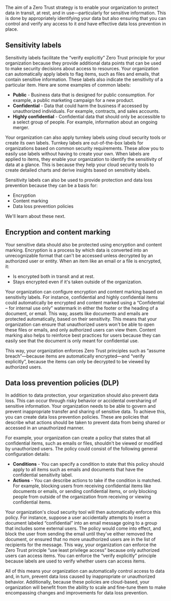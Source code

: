 The aim of a Zero Trust strategy is to enable your organization to protect data in transit, at rest, and in use—particularly for sensitive information. This is done by appropriately identifying your data but also ensuring that you can control and verify any access to it _and_ have effective data loss prevention in place.

## Sensitivity labels

Sensitivity labels facilitate the “verify explicitly” Zero Trust principle for your organization because they provide additional data points that can be used to make security decisions about access to resources. Your organization can automatically apply labels to flag items, such as files and emails, that contain sensitive information. These labels also indicate the sensitivity of a particular item. Here are some examples of common labels:

- **Public** - Business data that is designed for public consumption. For example, a public marketing campaign for a new product.
- **Confidential** - Data that could harm the business if accessed by unauthorized individuals. For example, contracts, and sales accounts.
- **Highly confidential** - Confidential data that should only be accessible to a select group of people. For example, information about an ongoing merger.

Your organization can also apply turnkey labels using cloud security tools or create its own labels.
Turnkey labels are out-of-the-box labels for organizations based on common security requirements. These allow you to easily use labels without having to create your own. When labels are applied to items, they enable your organization to identify the sensitivity of data at a glance. This is because they help your cloud security tools to create detailed charts and derive insights based on sensitivity labels.

Sensitivity labels can also be used to provide protection and data loss prevention because they can be a basis for:

- Encryption
- Content marking
- Data loss prevention policies

We'll learn about these next.

## Encryption and content marking

Your sensitive data should also be protected using encryption and content marking. Encryption is a process by which data is converted into an unrecognizable format that can't be accessed unless decrypted by an authorized user or entity. When an item like an email or a file is encrypted, it:

- Is encrypted both in transit and at rest.
- Stays encrypted even if it's taken outside of the organization.

Your organization can configure encryption and content marking based on sensitivity labels. For instance, confidential and highly confidential items could automatically be encrypted and content marked using a “Confidential – for internal use only” watermark in either the footer or the heading of a document, or email. This way, assets like documents and emails are protected automatically, based on their sensitivity. This means that your organization can ensure that unauthorized users won't be able to open these files or emails, and only authorized users can view them. Content marking also helps to reinforce best practices for users because they can easily see that the document is only meant for confidential use.

This way, your organization enforces Zero Trust principles such as “assume breach”—because items are automatically encrypted—and “verify explicitly”, because the items can only be decrypted to be viewed by authorized users.

## Data loss prevention policies (DLP)

In addition to data protection, your organization should also prevent data loss. This can occur through risky behavior or accidental oversharing of sensitive information. Your organization needs to be able to govern and prevent inappropriate transfer and sharing of sensitive data. To achieve this, you can create data loss prevention policies. These are policies that describe what actions should be taken to prevent data from being shared or accessed in an unauthorized manner.

For example, your organization can create a policy that states that all confidential items, such as emails or files, shouldn't be viewed or modified by unauthorized users. The policy could consist of the following general configuration details:

- **Conditions** - You can specify a condition to state that this policy should apply to all items such as emails and documents that have the confidential sensitivity label.
- **Actions** - You can describe actions to take if the condition is matched. For example, blocking users from receiving confidential items like documents or emails, or sending confidential items, or only blocking people from outside of the organization from receiving or viewing confidential items.

Your organization's cloud security tool will then automatically enforce this policy. For instance, suppose a user accidentally attempts to insert a document labeled “confidential” into an email message going to a group that includes some external users. The policy would come into effect, and block the user from sending the email until they've either removed the document, or ensured that no more unauthorized users are in the list of recipients for the message. This way, your organization can enforce the Zero Trust principle “use least privilege access” because only authorized users can access items. You can enforce the “verify explicitly” principle because labels are used  to verify whether users can access items.

All of this means your organization can automatically control access to data and, in turn, prevent data loss caused by inappropriate or unauthorized behavior.  Additionally, because these policies are cloud-based, your organization will benefit from the ability to scale and fine-tune them to make encompassing changes and improvements for data loss prevention.
